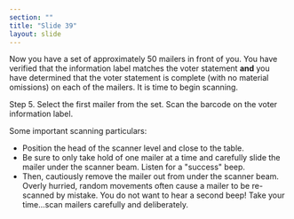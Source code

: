 ```yaml
---
section: ""
title: "Slide 39"
layout: slide
---
```


Now you have a set of approximately 50 mailers in front of you. You have verified that the information label matches the voter statement **and** you have determined that the voter statement is complete (with no material omissions) on each of the mailers. It is time to begin scanning.

Step 5. Select the first mailer from the set. Scan the barcode on the voter information label.

Some important scanning particulars:

- Position the head of the scanner level and close to the table.
- Be sure to only take hold of one mailer at a time and carefully slide the mailer under the scanner beam. Listen for a "success" beep.
- Then, cautiously remove the mailer out from under the scanner beam. Overly hurried, random movements often cause a mailer to be re-scanned by mistake. You do not want to hear a second beep! Take your time...scan mailers carefully and deliberately.